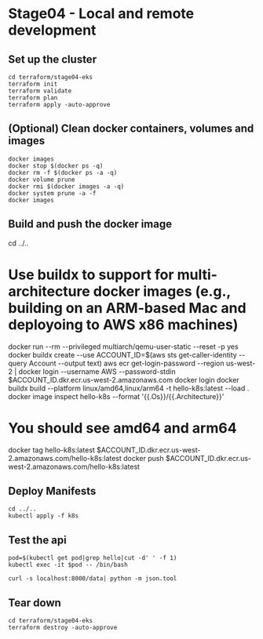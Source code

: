 # Stage04 - Local and remote development
## Set up the cluster
```
cd terraform/stage04-eks
terraform init
terraform validate
terraform plan
terraform apply -auto-approve
```

## (Optional) Clean docker containers, volumes and images
```
docker images
docker stop $(docker ps -q)
docker rm -f $(docker ps -a -q)
docker volume prune
docker rmi $(docker images -a -q)
docker system prune -a -f
docker images
```

## Build and push the docker image
cd ../..

# Use buildx to support for multi-architecture docker images (e.g., building on an ARM-based Mac and deployoing to AWS x86 machines)
docker run --rm --privileged multiarch/qemu-user-static --reset -p yes
docker buildx create --use
ACCOUNT_ID=$(aws sts get-caller-identity --query Account --output text)
aws ecr get-login-password --region us-west-2 | docker login --username AWS --password-stdin $ACCOUNT_ID.dkr.ecr.us-west-2.amazonaws.com
docker login
docker buildx build --platform linux/amd64,linux/arm64 -t hello-k8s:latest --load .
docker image inspect hello-k8s --format '{{.Os}}/{{.Architecture}}'
# You should see amd64 and arm64
docker tag hello-k8s:latest $ACCOUNT_ID.dkr.ecr.us-west-2.amazonaws.com/hello-k8s:latest
docker push $ACCOUNT_ID.dkr.ecr.us-west-2.amazonaws.com/hello-k8s:latest


## Deploy Manifests
```
cd ../..
kubectl apply -f k8s
```

## Test the api
```
pod=$(kubectl get pod|grep hello|cut -d' ' -f 1)
kubectl exec -it $pod -- /bin/bash

curl -s localhost:8000/data| python -m json.tool
```

## Tear down
```
cd terraform/stage04-eks
terraform destroy -auto-approve
```


